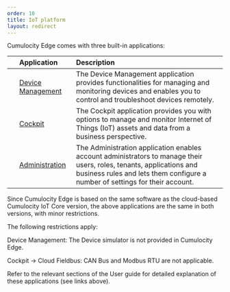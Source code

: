 ```yaml
---
order: 10
title: IoT platform
layout: redirect
---
```


Cumulocity Edge comes with three built-in applications:

| &nbsp; |Application|Description|
|:---:|:---|:---|
|<i class="c8y-icon c8y-icon-device-management c8y-icon-duocolor" style="font-size: 36px;"></i>|[Device Management](/guides/users-guide/device-management)|The Device Management application provides functionalities for managing and monitoring devices and enables you to control and troubleshoot devices remotely.  
|<i class="c8y-icon c8y-icon-cockpit c8y-icon-duocolor" style="font-size: 36px;"></i>|[Cockpit](/guides/users-guide/cockpit)|The Cockpit application provides you with options to manage and monitor  Internet of Things (IoT) assets and data from a business perspective.
|<i class="c8y-icon c8y-icon-administration c8y-icon-duocolor" style="font-size: 36px;"></i>|[Administration](/guides/users-guide/administration)|The Administration application enables account administrators to manage their users, roles, tenants, applications and business rules and lets them configure a number of settings for their account. 

Since Cumulocity Edge is based on the same software as the cloud-based Cumulocity IoT Core version, the above applications are the same in both versions, with minor restrictions. 

The following restrictions apply:

Device Management: The Device simulator is not provided in Cumulocity Edge.

Cockpit -> Cloud Fieldbus: CAN Bus and Modbus RTU are not applicable.

Refer to the relevant sections of the User guide for detailed explanation of these applications (see links above). 

